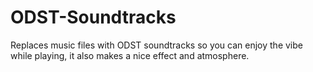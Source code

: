 # ODST-Soundtracks
Replaces music files with ODST soundtracks so you can enjoy the vibe while playing, it also makes a nice effect and atmosphere.
